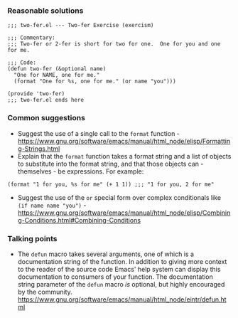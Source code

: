 ### Reasonable solutions

```elisp
;;; two-fer.el --- Two-fer Exercise (exercism)

;;; Commentary:
;;; Two-fer or 2-fer is short for two for one.  One for you and one for me.

;;; Code:
(defun two-fer (&optional name)
  "One for NAME, one for me."
  (format "One for %s, one for me." (or name "you")))

(provide 'two-fer)
;;; two-fer.el ends here
```

### Common suggestions

* Suggest the use of a single call to the `format` function - https://www.gnu.org/software/emacs/manual/html_node/elisp/Formatting-Strings.html
* Explain that the `format` function takes a format string and a list of objects to substitute into the format string, and that those objects can - themselves - be expressions. For example:
```elisp
(format "1 for you, %s for me" (+ 1 1)) ;;; "1 for you, 2 for me"
```
* Suggest the use of the `or` special form over complex conditionals like `(if name name "you")` - https://www.gnu.org/software/emacs/manual/html_node/elisp/Combining-Conditions.html#Combining-Conditions


### Talking points

* The `defun` macro takes several arguments, one of which is a documentation string of the function. In addition to giving more context to the reader of the source code Emacs' help system can display this documentation to consumers of your function. The documentation string parameter of the `defun` macro _is_ optional, but highly encouraged by the community. https://www.gnu.org/software/emacs/manual/html_node/eintr/defun.html
